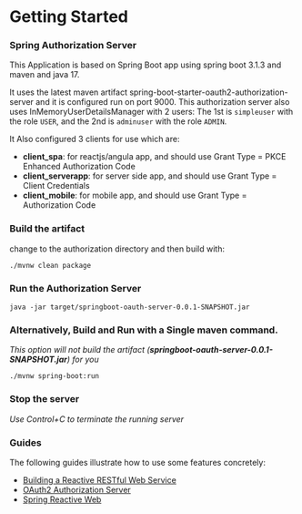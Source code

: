# Getting Started

### Spring Authorization Server

This Application is based on Spring Boot app using spring boot 3.1.3 and maven and java 17.

It uses the latest maven artifact spring-boot-starter-oauth2-authorization-server and it is configured run on port 9000. 
This authorization server also uses InMemoryUserDetailsManager with 2 users: 
The 1st is `simpleuser` with the role `USER`, and the 2nd is `adminuser` with the role `ADMIN`.

It Also configured 3 clients for use which are:
- **client_spa**: for reactjs/angula app, and should use Grant Type = PKCE Enhanced Authorization Code
- **client_serverapp**: for server side app, and should use Grant Type = Client Credentials
- **client_mobile**: for mobile app, and should use Grant Type = Authorization Code

### Build the artifact

change to the authorization directory and then build with:

`./mvnw clean package`

### Run the Authorization Server 

`java -jar target/springboot-oauth-server-0.0.1-SNAPSHOT.jar`

### Alternatively, Build and Run with a Single maven command.
*This option will not build the artifact (**springboot-oauth-server-0.0.1-SNAPSHOT.jar**) for you*

`./mvnw spring-boot:run`

### Stop the server

*Use Control+C to terminate the running server*

### Guides

The following guides illustrate how to use some features concretely:

* [Building a Reactive RESTful Web Service](https://spring.io/guides/gs/reactive-rest-service/)
* [OAuth2 Authorization Server](https://docs.spring.io/spring-boot/docs/3.1.3/reference/htmlsingle/index.html#web.security.oauth2.authorization-server)
* [Spring Reactive Web](https://docs.spring.io/spring-boot/docs/3.1.3/reference/htmlsingle/index.html#web.reactive)

